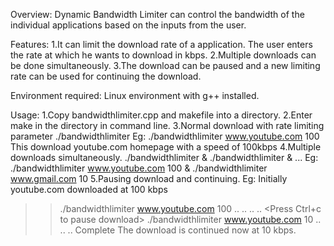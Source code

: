 Overview:
Dynamic Bandwidth Limiter can control the bandwidth of the individual applications based on the inputs from the user.

Features:
1.It can limit the download rate of a application. The user enters the rate at which he wants to download in kbps.
2.Multiple downloads can be done simultaneously.
3.The download can be paused and  a new limiting rate can be used for continuing the download.

Environment required:
Linux environment with g++ installed.

Usage:
1.Copy bandwidthlimiter.cpp and makefile into a directory.
2.Enter make in the directory in command line.
3.Normal download with rate limiting parameter
./bandwidthlimiter <URL> <limit-rate in kbps>
Eg: ./bandwidthlimiter www.youtube.com 100
This download youtube.com homepage with a speed of 100kbps
4.Multiple downloads simultaneously.
./bandwidthlimiter <URL1> <limit-rate in kbps> & ./bandwidthlimiter <URL2> <limit-rate in kbps> & ...
Eg: ./bandwidthlimiter www.youtube.com 100 & ./bandwidthlimiter www.gmail.com 10
5.Pausing download and continuing.
Eg: Initially youtube.com downloaded at 100 kbps
>>./bandwidthlimiter www.youtube.com 100
..
..
..
..
<Press Ctrl+c to pause download>
>>./bandwidthlimiter www.youtube.com 10
..
..
..
Complete
The download is continued now at 10 kbps.
